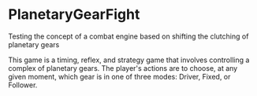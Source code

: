 # PlanetaryGearFight
Testing the concept of a combat engine based on shifting the clutching of planetary gears

This game is a timing, reflex, and strategy game that involves controlling a complex of planetary gears. The player's actions are to choose, at any given moment, which gear is in one of three modes: Driver, Fixed, or Follower.

